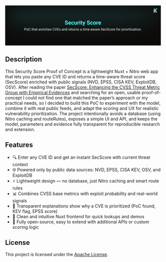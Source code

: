 [![SecScore GitHub Banner](./.github/media/banner.svg)](https://github.com/nicokempe/secscore)

## Description

This Security Score Proof of Concept is a lightweight Nuxt + Nitro web app that lets you paste any CVE ID and returns a time-aware threat score (SecScore) enriched with public signals (NVD, EPSS, CISA KEV, ExploitDB, OSV). After reading the paper [SecScore: Enhancing the CVSS Threat Metric Group with Empirical Evidences](https://arxiv.org/abs/2405.08539) and searching for an open, usable proof-of-concept I could not find one that matched the paper’s approach or my practical needs, so I decided to build this PoC to experiment with the model, combine it with real public feeds, and adapt the scoring and UX for realistic vulnerability prioritization. The project intentionally avoids a database (using Nitro caching and routeRules), exposes a simple UI and API, and keeps the model, parameters and evidence fully transparent for reproducible research and extension.

## Features

- 🔍 Enter any CVE ID and get an instant SecScore with current threat context
- 🌐 Powered only by public data sources: NVD, EPSS, CISA KEV, OSV, and ExploitDB
- ⚡ Lightweight design — no database, just Nitro caching and smart route rules
- 📊 Combines CVSS base metrics with exploit probability and real-world signals
- 📝 Transparent explanations show why a CVE is prioritized (PoC found, KEV flag, EPSS score)
- 🎨 Clean and intuitive Nuxt frontend for quick lookups and demos
- 🧩 Fully open-source, easy to extend with additional APIs or custom scoring logic

## License

This project is licensed under the [Apache License](https://github.com/nicokempe/secscore/blob/main/LICENSE).
